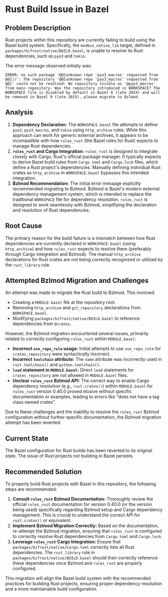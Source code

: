 # Rust Build Issue in Bazel

## Problem Description

Rust projects within this repository are currently failing to build using the Bazel build system. Specifically, the `modbus_native_lib` target, defined in `packages/bifrost/native/BUILD.bazel`, is unable to resolve its Rust dependencies, such as `pyo3` and `tokio`.

The error message observed initially was:
```
ERROR: no such package '@@[unknown repo 'pyo3_macros' requested from @@]//': The repository '@@[unknown repo 'pyo3_macros' requested from @@]' could not be resolved: No repository visible as '@pyo3_macros' from main repository. Was the repository introduced in WORKSPACE? The WORKSPACE file is disabled by default in Bazel 8 (late 2024) and will be removed in Bazel 9 (late 2025), please migrate to Bzlmod.
```

## Analysis

1.  **Dependency Declaration:** The `WORKSPACE.bazel` file attempts to define `pyo3`, `pyo3_macros`, and `tokio` using `http_archive` rules. While this approach can work for generic external archives, it appears to be incompatible with how `rules_rust` (the Bazel rules for Rust) expects to manage Rust dependencies.
2.  **`rules_rust` and Cargo Integration:** `rules_rust` is designed to integrate closely with Cargo, Rust's official package manager. It typically expects to derive Bazel build rules from `Cargo.toml` and `Cargo.lock` files, which define a Rust project's dependencies. Manually defining individual Rust crates as `http_archive` in `WORKSPACE.bazel` bypasses this intended integration.
3.  **Bzlmod Recommendation:** The initial error message explicitly recommended migrating to Bzlmod. Bzlmod is Bazel's modern external dependency management system, which is intended to replace the traditional `WORKSPACE` file for dependency resolution. `rules_rust` is designed to work seamlessly with Bzlmod, simplifying the declaration and resolution of Rust dependencies.

## Root Cause

The primary reason for the build failure is a mismatch between how Rust dependencies are currently declared in `WORKSPACE.bazel` (using `http_archive`) and how `rules_rust` expects to resolve them (preferably through Cargo integration and Bzlmod). The manual `http_archive` declarations for Rust crates are not being correctly recognized or utilized by the `rust_library` rule.

## Attempted Bzlmod Migration and Challenges

An attempt was made to migrate the Rust build to Bzlmod. This involved:

*   Creating a `MODULE.bazel` file at the repository root.
*   Removing `http_archive` and `git_repository` declarations from `WORKSPACE.bazel`.
*   Modifying `packages/bifrost/native/BUILD.bazel` to reference dependencies from `@crates`.

However, the Bzlmod migration encountered several issues, primarily related to correctly configuring `rules_rust` within `MODULE.bazel`:

*   **Incorrect `use_repo_rule` usage:** Initial attempts to use `use_repo_rule` for `crates_repository` were syntactically incorrect.
*   **Incorrect `toolchain` attribute:** The `name` attribute was incorrectly used in `rust.toolchain()` and `python.toolchain()`.
*   **`load` statement in `MODULE.bazel`:** Direct `load` statements for `crates_repository` are not allowed in `MODULE.bazel` files.
*   **Unclear `rules_rust` Bzlmod API:** The correct way to enable Cargo dependency resolution (e.g., `rust.crates()`) within `MODULE.bazel` for `rules_rust` version 0.40.0 proved elusive without specific documentation or examples, leading to errors like "does not have a tag class named crates".

Due to these challenges and the inability to resolve the `rules_rust` Bzlmod configuration without further specific documentation, the Bzlmod migration attempt has been reverted.

## Current State

The Bazel configuration for Rust builds has been reverted to its original state. The issue of Rust projects not building in Bazel persists.

## Recommended Solution

To properly build Rust projects with Bazel in this repository, the following steps are recommended:

1.  **Consult `rules_rust` Bzlmod Documentation:** Thoroughly review the official `rules_rust` documentation for version 0.40.0 (or the version being used) specifically regarding Bzlmod setup and Cargo dependency management. This is crucial to understand the correct API for `rust.crates()` or equivalent.
2.  **Implement Bzlmod Migration Correctly:** Based on the documentation, re-attempt the Bzlmod migration, ensuring that `rules_rust` is configured to correctly resolve Rust dependencies from `Cargo.toml` and `Cargo.lock`.
3.  **Leverage `rules_rust` Cargo Integration:** Ensure that `packages/bifrost/native/Cargo.toml` correctly lists all Rust dependencies. The `rust_library` rule in `packages/bifrost/native/BUILD.bazel` should then correctly reference these dependencies once Bzlmod and `rules_rust` are properly configured.

This migration will align the Bazel build system with the recommended practices for building Rust projects, ensuring proper dependency resolution and a more maintainable build configuration.